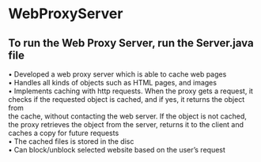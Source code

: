 # WebProxyServer

## To run the Web Proxy Server, run the Server.java file

•	Developed a web proxy server which is able to cache web pages <br />
•	Handles all kinds of objects such as HTML pages, and images <br />
•	Implements caching with http requests. When the proxy gets a request, it checks if the requested object is cached, and if yes, it returns the object from                
  the cache, without contacting the web server. If the object is not cached, the proxy retrieves the object from the server, returns it to the client and         
  caches a copy for future requests <br />
•	The cached files is stored in the disc <br />
•	Can block/unblock selected website based on the user’s request <br />

